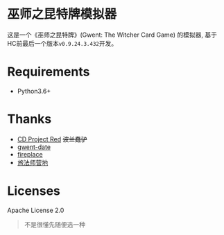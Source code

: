 # 巫师之昆特牌模拟器
这是一个《巫师之昆特牌》(Gwent: The Witcher Card Game) 的模拟器, 基于HC前最后一个版本`v0.9.24.3.432`开发。

# Requirements
* Python3.6+

# Thanks
* [CD Project Red](https://en.cdprojektred.com/) ~~波兰蠢驴~~
* [gwent-date](https://github.com/GwentCommunityDevelopers/gwent-data)
* [fireplace](https://github.com/jleclanche/fireplace)
* [旅法师营地](https://www.iyingdi.com/)

# Licenses
Apache License 2.0
> 不是很懂先随便选一种
